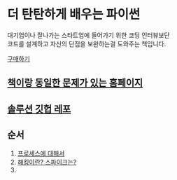 # 더 탄탄하게 배우는 파이썬
대기업이나 잘나가는 스타트업에 들어가기 위한 코딩 인터뷰보단  
코드를 설계하고 자신의 단점을 보완하는걸 도와주는 책입니다.  

[구매하기](http://www.yes24.com/24/goods/63796161)  

## [책이랑 동일한 문제가 있는 홈페이지](https://learncodethehardway.org/more-python-book/ex4.html)
## [솔루션 깃헙 레포](https://github.com/zedshaw/learn-more-python-the-hard-way-solutions)

## 순서
1. [프로세스에 대해서](1.process.md)
2. [해킹이란? 스파이크는?](4.hackings.md)
3. []()
